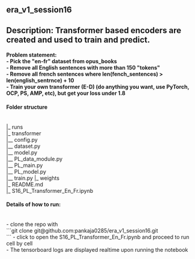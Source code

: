 ## era_v1_session16
<h2> Description:
 Transformer based encoders are created and used to train and predict.
</h2>
<h4>
Problem statement:<br/>
- Pick the "en-fr" dataset from opus_books<br/>
- Remove all English sentences with more than 150 "tokens"<br/>
- Remove all french sentences where len(fench_sentences) > len(english_sentrnce) + 10<br/>
- Train your own transformer (E-D) (do anything you want, use PyTorch, OCP, PS, AMP, etc), but get your loss under 1.8<br/>
</h4>

<h4> Folder structure</h4> <br/>
|_ runs <br/>
|_ transformer <br/>
  |__ config.py <br/>
  |__ dataset.py <br/>
  |__ model.py <br/>
  |__ PL_data_module.py <br/>
  |__ PL_main.py <br/>
  |__ PL_model.py <br/>
  |__ train.py
|_ weights <br/>
|_ README.md <br/>
|_ S16_PL_Transformer_En_Fr.ipynb <br/>

<h4> Details of how to run: </h4><br/>
- clone the repo with <br/>
```git clone git@github.com:pankaja0285/era_v1_session16.git <br/>```
- click to open the S16_PL_Transformer_En_Fr.ipynb and proceed to run cell by cell<br/>
- The tensorboard logs are displayed realtime upon running the notebook<br/>

